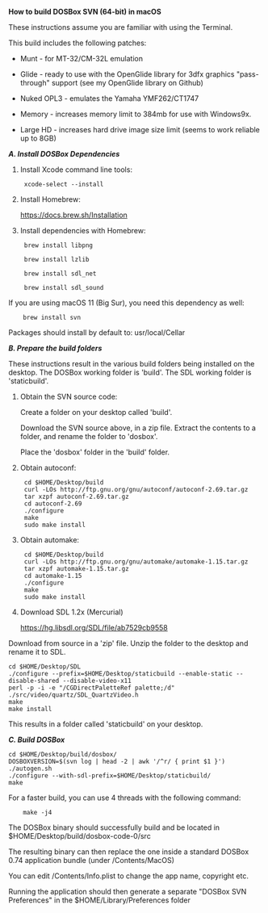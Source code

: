 **How to build DOSBox SVN (64-bit) in macOS**

These instructions assume you are familiar with using the Terminal.

This build includes the following patches:

- Munt - for MT-32/CM-32L emulation
	
- Glide - ready to use with the OpenGlide library for 3dfx graphics "pass-through" support (see my OpenGlide library on Github)
	
- Nuked OPL3 - emulates the Yamaha YMF262/CT1747
	
- Memory - increases memory limit to 384mb for use with Windows9x.
	
- Large HD - increases hard drive image size limit (seems to work reliable up to 8GB)

_**A. Install DOSBox Dependencies**_

1. Install Xcode command line tools:

		xcode-select --install

2. Install Homebrew:

	https://docs.brew.sh/Installation

3. Install dependencies with Homebrew:

		brew install libpng

		brew install lzlib

		brew install sdl_net

		brew install sdl_sound
	
If you are using macOS 11 (Big Sur), you need this dependency as well:	

		brew install svn

Packages should install by default to: usr/local/Cellar

_**B. Prepare the build folders**_

These instructions result in the various build folders being installed on the desktop. The DOSBox working folder is 'build'. The SDL working folder is 'staticbuild'.

1. Obtain the SVN source code:

	Create a folder on your desktop called 'build'.

	Download the SVN source above, in a zip file. Extract the contents to a folder, and rename the folder to 'dosbox'.

	Place the 'dosbox' folder in the 'build' folder.

2. Obtain autoconf:

		cd $HOME/Desktop/build
		curl -LOs http://ftp.gnu.org/gnu/autoconf/autoconf-2.69.tar.gz
		tar xzpf autoconf-2.69.tar.gz
		cd autoconf-2.69
		./configure
		make
		sudo make install

3. Obtain automake:

		cd $HOME/Desktop/build
		curl -LOs http://ftp.gnu.org/gnu/automake/automake-1.15.tar.gz
		tar xzpf automake-1.15.tar.gz
		cd automake-1.15
		./configure
		make
		sudo make install

4. Download SDL 1.2x (Mercurial)

	https://hg.libsdl.org/SDL/file/ab7529cb9558

Download from source in a 'zip' file. Unzip the folder to the desktop and rename it to SDL.

	cd $HOME/Desktop/SDL
	./configure --prefix=$HOME/Desktop/staticbuild --enable-static --disable-shared --disable-video-x11
	perl -p -i -e "/CGDirectPaletteRef palette;/d" ./src/video/quartz/SDL_QuartzVideo.h
	make
	make install

This results in a folder called 'staticbuild' on your desktop.

_**C. Build DOSBox**_

	cd $HOME/Desktop/build/dosbox/
	DOSBOXVERSION=$(svn log | head -2 | awk '/^r/ { print $1 }')
	./autogen.sh
	./configure --with-sdl-prefix=$HOME/Desktop/staticbuild/
	make 

For a faster build, you can use 4 threads with the following command:

		make -j4

The DOSBox binary should successfully build and be located in $HOME/Desktop/build/dosbox-code-0/src

The resulting binary can then replace the one inside a standard DOSBox 0.74 application bundle (under /Contents/MacOS)

You can edit /Contents/Info.plist to change the app name, copyright etc.

Running the application should then generate a separate "DOSBox SVN Preferences" in the $HOME/Library/Preferences folder
